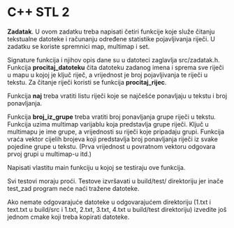 # C++  STL 2

 
**Zadatak**. U ovom zadatku treba napisati četiri funkcije koje služe čitanju tekstualne datoteke 
i računanju određene statistike pojavljivanja riječi. U zadatku se koriste spremnici map, multimap i set.

Signature funkcija i njihov opis dane su u datoteci zaglavlja src/zadatak.h.
Funkcija **procitaj_datoteku** čita datoteku zadanog imena i sprema sve riječi u mapu u
kojoj je ključ riječ, a vrijednost je broj pojavljivanja te riječi u tekstu. Za čitanje riječi
koristi se funkcija **procitaj_rijec**.

Funkcija **naj** treba vratiti listu riječi koje se najčešće ponavljaju u tekstu i broj ponavljanja. 

Funkcija **broj_iz_grupe** treba vratiti broj ponavljanja grupe riječi u tekstu. Funkcija uzima 
multimap varijablu koja predstavlja grupe riječi. Ključ u multimapu je ime grupe, a vrijednosti su riječi
koje pripadaju grupi. Funkcija vraća vektor cijelih brojeva koji predstavlja broj ponavljanja riječi iz 
svake pojedine grupe u tekstu. (Prva vrijednost u povratnom vektoru odgovara prvoj grupi u multimap-u itd.)

Napisati vlastitu main funkciju u kojoj se testiraju ove funkcija.

Svi testovi moraju proći. Testove izvršavati u build/test/ direktoriju jer inače test_zad program neće 
naći tražene datoteke.

 Ako nemate odgovarajuće datoteke u odgovarajućem direktoriju (1.txt i text.txt u build/src
i 1.txt, 2.txt, 3.txt, 4.txt u build/test direktoriju) izvedite još jednom cmake koji treba kopirati  datoteke.   
